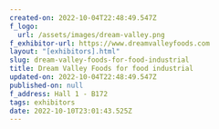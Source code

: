 ```yaml
---
created-on: 2022-10-04T22:48:49.547Z
f_logo:
  url: /assets/images/dream-valley.png
f_exhibitor-url: https://www.dreamvalleyfoods.com
layout: "[exhibitors].html"
slug: dream-valley-foods-for-food-industrial
title: Dream Valley Foods for food industrial
updated-on: 2022-10-04T22:48:49.547Z
published-on: null
f_address: Hall 1 - B172
tags: exhibitors
date: 2022-10-10T23:01:43.525Z
---
```

